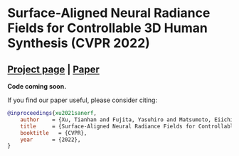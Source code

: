 # Surface-Aligned Neural Radiance Fields for Controllable 3D Human Synthesis (CVPR 2022)

## [Project page](https://pfnet-research.github.io/surface-aligned-nerf/) | [Paper](https://arxiv.org/pdf/2201.01683.pdf)

**Code coming soon.**

If you find our paper useful, please consider citing:
```bibtex
@inproceedings{xu2021sanerf,
    author    = {Xu, Tianhan and Fujita, Yasuhiro and Matsumoto, Eiichi},
    title     = {Surface-Aligned Neural Radiance Fields for Controllable 3D Human Synthesis},
    booktitle   = {CVPR},
    year      = {2022},
}
```